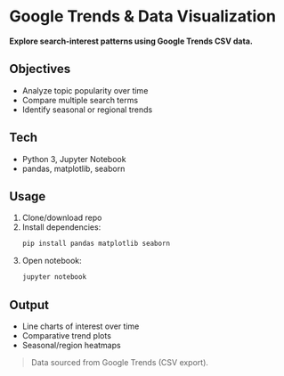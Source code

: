 # Google Trends & Data Visualization

**Explore search‐interest patterns using Google Trends CSV data.**

## Objectives
- Analyze topic popularity over time  
- Compare multiple search terms  
- Identify seasonal or regional trends  

## Tech
- Python 3, Jupyter Notebook  
- pandas, matplotlib, seaborn  

## Usage
1. Clone/download repo  
2. Install dependencies:  
   ```bash
   pip install pandas matplotlib seaborn
   ```  
3. Open notebook:  
   ```bash
   jupyter notebook
   ```  

## Output
- Line charts of interest over time  
- Comparative trend plots  
- Seasonal/region heatmaps  

> Data sourced from Google Trends (CSV export).  
